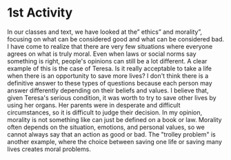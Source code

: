 1st Activity
========================

In our classes and text, we have looked at the” ethics” and morality”, focusing on what can be considered good and what can be considered bad. I have come to realize that there are very few situations where everyone agrees on what is truly moral. Even when laws or social norms say something is right, people's opinions can still be a lot different. A clear example of this is the case of Teresa. Is it really acceptable to take a life when there is an opportunity to save more lives? I don't think there is a definitive answer to these types of questions because each person may answer differently depending on their beliefs and values. I believe that, given Teresa's serious condition, it was worth to try to save other lives by using her organs. Her parents were in desperate and difficult circumstances, so it is difficult to judge their decision. In my opinion, morality is not something like can just be defined on a book or law. Morality often depends on the situation, emotions, and personal values, so we cannot always say that an action as good or bad. The "trolley problem" is another example, where the choice between saving one life or saving many lives creates moral problems.